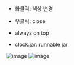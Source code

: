 - 좌클릭: 색상 변경
- 우클릭: close
- always on top

- clock.jar: runnable jar

![image](https://user-images.githubusercontent.com/46955032/213859068-8ace9358-ab04-40c3-9ae7-0106a1072e0a.png)
![image](https://user-images.githubusercontent.com/46955032/213859072-2f0b02d8-fb44-458f-bce7-496f2dd9921c.png)
